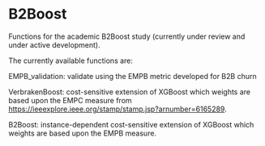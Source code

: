 # B2Boost
Functions for the academic B2Boost study (currently under review and under active development).

The currently available functions are:

EMPB_validation: validate using the EMPB metric developed for B2B churn

VerbrakenBoost: cost-sensitive extension of XGBoost which weights are based upon the EMPC measure from https://ieeexplore.ieee.org/stamp/stamp.jsp?arnumber=6165289.

B2Boost: instance-dependent cost-sensitive extension of XGBoost which weights are based upon the EMPB measure.
